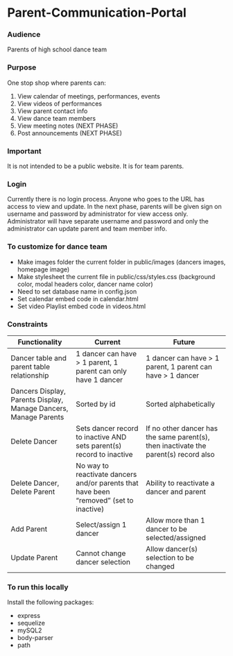 # Parent-Communication-Portal

### Audience 
Parents of high school dance team

### Purpose 
One stop shop where parents can:
1.	View calendar of meetings, performances, events
2.	View videos of performances
3.	View parent contact info
4.	View dance team members
5.	View meeting notes (NEXT PHASE)
6.	Post announcements (NEXT PHASE)

### Important
It is not intended to be a public website. It is for team parents.

### Login
Currently there is no login process. Anyone who goes to the URL has access to view and update. In the next phase, parents will be given sign on username and password by administrator for view access only. Administrator will have separate username and password and only the administrator can update parent and team member info.

### To customize for dance team
* Make images folder the current folder in public/images (dancers images, homepage image)
* Make stylesheet the current file in public/css/styles.css (background color, modal headers color, dancer name color) 
* Need to set database name in config.json
* Set calendar embed code in calendar.html
* Set video Playlist embed code in videos.html

### Constraints
Functionality | Current | Future
--- | --- | ---
Dancer table and parent table relationship | 1 dancer can have > 1 parent, 1 parent can only have 1 dancer | 1 dancer can have > 1 parent, 1 parent can have > 1 dancer
Dancers Display, Parents Display, Manage Dancers, Manage Parents | Sorted by id | Sorted alphabetically
Delete Dancer | Sets dancer record to inactive AND sets parent(s) record to inactive | If no other dancer has the same parent(s), then inactivate the parent(s) record also
Delete Dancer, Delete Parent | No way to reactivate dancers and/or parents that have been “removed” (set to inactive) | Ability to reactivate a dancer and parent
Add Parent | Select/assign 1 dancer | Allow more than 1 dancer to be selected/assigned
Update Parent | Cannot change dancer selection | Allow dancer(s) selection to be changed

### To run this locally 
Install the following packages:
* express
* sequelize
* mySQL2
* body-parser
* path

